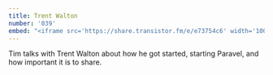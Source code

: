 ```yaml
---
title: Trent Walton
number: '039'
embed: "<iframe src='https://share.transistor.fm/e/e73754c6' width='100%' height='180' frameborder='0' scrolling='no' seamless='true'></iframe>"
---
```

Tim talks with Trent Walton about how he got started, starting Paravel, and how important it is to share.
